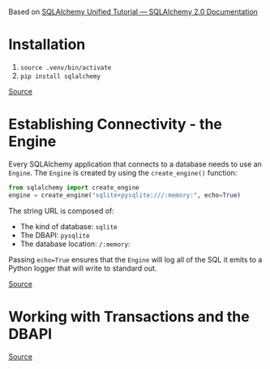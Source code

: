 Based on [SQLAlchemy Unified Tutorial — SQLAlchemy 2.0 Documentation](https://docs.sqlalchemy.org/en/20/tutorial/index.html)

# Installation

1. `source .venv/bin/activate`
2. `pip install sqlalchemy`

[Source](https://docs.sqlalchemy.org/en/20/intro.html)

# Establishing Connectivity - the Engine

Every SQLAlchemy application that connects to a database needs to use an `Engine`. The `Engine` is created by using the `create_engine()` function:

```py
from sqlalchemy import create_engine
engine = create_engine("sqlite+pysqlite:///:memory:", echo=True)
```

The string URL is composed of:
- The kind of database: `sqlite`
- The DBAPI: `pysqlite`
- The database location: `/:memory`:

Passing `echo=True` ensures that the `Engine` will log all of the SQL it emits to a Python logger that will write to standard out.

[Source](https://docs.sqlalchemy.org/en/20/tutorial/engine.html)

# Working with Transactions and the DBAPI

[Source](https://docs.sqlalchemy.org/en/20/tutorial/dbapi_transactions.html)
